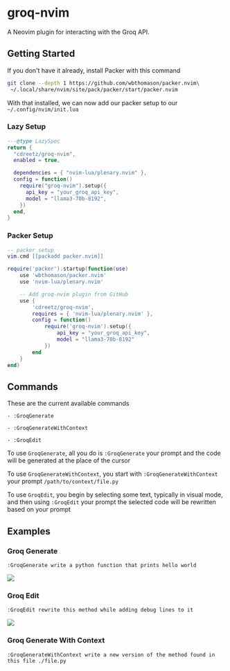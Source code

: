 # groq-nvim

A Neovim plugin for interacting with the Groq API.

## Getting Started

If you don't have it already, install Packer with this command

```sh
git clone --depth 1 https://github.com/wbthomason/packer.nvim\
 ~/.local/share/nvim/site/pack/packer/start/packer.nvim
```

With that installed, we can now add our packer setup to our `~/.config/nvim/init.lua`

### Lazy Setup

```lua
---@type LazySpec
return {
  "cdreetz/groq-nvim",
  enabled = true,

  dependencies = { "nvim-lua/plenary.nvim" },
  config = function()
    require("groq-nvim").setup({
      api_key = "your_groq_api_key",
      model = "llama3-70b-8192",
    })
  end,
}
```

### Packer Setup

```lua
-- packer setup
vim.cmd [[packadd packer.nvim]]

require('packer').startup(function(use)
    use 'wbthomason/packer.nvim'
    use 'nvim-lua/plenary.nvim'

    -- Add groq-nvim plugin from GitHub
    use {
        'cdreetz/groq-nvim',
        requires = { 'nvim-lua/plenary.nvim' },
        config = function()
            require('groq-nvim').setup({
                api_key = "your_groq_api_key",
                model = "llama3-70b-8192"
            })
        end
    }
end)
```

## Commands

These are the current available commands

```vim
- :GroqGenerate

- :GroqGenerateWithContext

- :GroqEdit
```

To use `GroqGenerate`, all you do is `:GroqGenerate` your prompt and the code will be generated at the place of the cursor

To use `GroqGenerateWithContext`, you start with `:GroqGenerateWithContext` your prompt `/path/to/context/file.py`

To use `GroqEdit`, you begin by selecting some text, typically in visual mode, and then using `:GroqEdit` your prompt the selected code will be rewritten based on your prompt

## Examples

### Groq Generate

```vim
:GroqGenerate write a python function that prints hello world
```

![](https://github.com/cdreetz/groq-nvim/blob/master/public/GroqGenerateGif.gif)

### Groq Edit

```vim
:GroqEdit rewrite this method while adding debug lines to it
```

![](https://github.com/cdreetz/groq-nvim/blob/master/public/GroqEditGif.gif)

### Groq Generate With Context

```vim
:GroqGenerateWithContext write a new version of the method found in this file ./file.py
```
